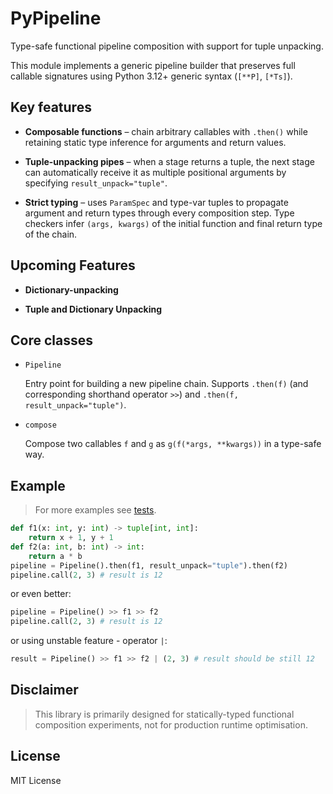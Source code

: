 # PyPipeline

Type-safe functional pipeline composition with support for tuple unpacking.

This module implements a generic pipeline builder that preserves full callable
signatures using Python 3.12+ generic syntax (`[**P]`, `[*Ts]`).

## Key features

* **Composable functions** – chain arbitrary callables with `.then()`
  while retaining static type inference for arguments and return values.

* **Tuple-unpacking pipes** – when a stage returns a tuple, the next stage can
  automatically receive it as multiple positional arguments by specifying
  `result_unpack="tuple"`.

* **Strict typing** – uses `ParamSpec` and type-var tuples to propagate argument
  and return types through every composition step. Type checkers infer
  `(args, kwargs)` of the initial function and final return type of the chain.

## Upcoming Features

* **Dictionary-unpacking**

* **Tuple and Dictionary Unpacking**

## Core classes

* `Pipeline`
    
  Entry point for building a new pipeline chain.
  Supports `.then(f)` (and corresponding shorthand operator `>>`) and
  `.then(f, result_unpack="tuple")`.

* `compose`

  Compose two callables `f` and `g` as `g(f(*args, **kwargs))` in a type-safe way.

## Example

> For more examples see [tests](tests/pipeline_examples_test.py).

```python
def f1(x: int, y: int) -> tuple[int, int]:
    return x + 1, y + 1
def f2(a: int, b: int) -> int:
    return a * b
pipeline = Pipeline().then(f1, result_unpack="tuple").then(f2)
pipeline.call(2, 3) # result is 12
```

or even better:

```python
pipeline = Pipeline() >> f1 >> f2
pipeline.call(2, 3) # result is 12
```

or using unstable feature - operator `|`:

```python
result = Pipeline() >> f1 >> f2 | (2, 3) # result should be still 12
```

## Disclaimer

> This library is primarily designed for statically-typed functional composition
> experiments, not for production runtime optimisation.

## License

MIT License
